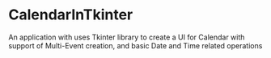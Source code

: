 # CalendarInTkinter
An application with uses Tkinter library to create a UI for Calendar with support of Multi-Event creation, and basic Date and Time related operations
